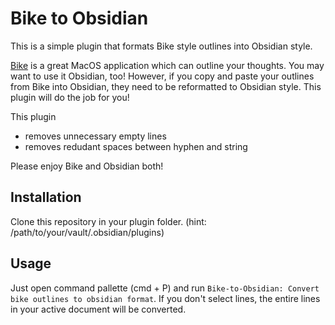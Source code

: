 # Bike to Obsidian

This is a simple plugin that formats Bike style outlines into Obsidian style.

[Bike](https://www.hogbaysoftware.com/bike/) is a great MacOS application which can outline your thoughts.
You may want to use it Obsidian, too!
However, if you copy and paste your outlines from Bike into Obsidian, they need to be reformatted to Obsidian style.
This plugin will do the job for you!

This plugin 
- removes unnecessary empty lines
- removes redudant spaces between hyphen and string

Please enjoy Bike and Obsidian both!

## Installation
Clone this repository in your plugin folder. (hint: /path/to/your/vault/.obsidian/plugins)
## Usage
Just open command pallette (cmd + P) and run `Bike-to-Obsidian: Convert bike outlines to obsidian format`.
If you don't select lines, the entire lines in your active document will be converted.